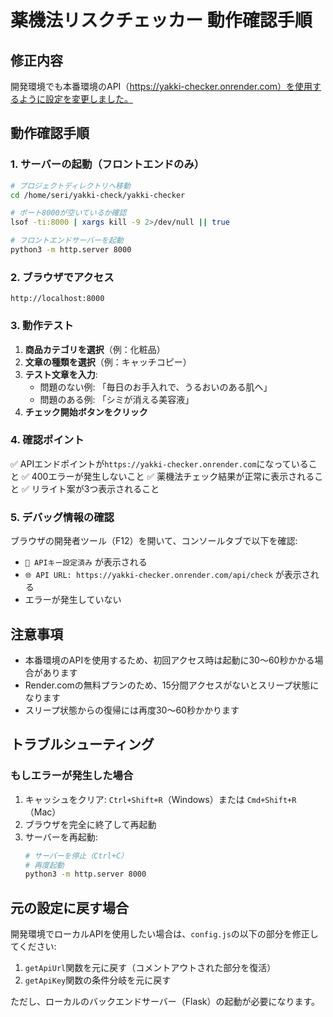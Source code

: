 # 薬機法リスクチェッカー 動作確認手順

## 修正内容
開発環境でも本番環境のAPI（https://yakki-checker.onrender.com）を使用するように設定を変更しました。

## 動作確認手順

### 1. サーバーの起動（フロントエンドのみ）

```bash
# プロジェクトディレクトリへ移動
cd /home/seri/yakki-check/yakki-checker

# ポート8000が空いているか確認
lsof -ti:8000 | xargs kill -9 2>/dev/null || true

# フロントエンドサーバーを起動
python3 -m http.server 8000
```

### 2. ブラウザでアクセス

```
http://localhost:8000
```

### 3. 動作テスト

1. **商品カテゴリを選択**（例：化粧品）
2. **文章の種類を選択**（例：キャッチコピー）
3. **テスト文章を入力**:
   - 問題のない例: 「毎日のお手入れで、うるおいのある肌へ」
   - 問題のある例: 「シミが消える美容液」
4. **チェック開始ボタンをクリック**

### 4. 確認ポイント

✅ APIエンドポイントが`https://yakki-checker.onrender.com`になっていること
✅ 400エラーが発生しないこと
✅ 薬機法チェック結果が正常に表示されること
✅ リライト案が3つ表示されること

### 5. デバッグ情報の確認

ブラウザの開発者ツール（F12）を開いて、コンソールタブで以下を確認:
- `🔑 APIキー設定済み` が表示される
- `🌐 API URL: https://yakki-checker.onrender.com/api/check` が表示される
- エラーが発生していない

## 注意事項

- 本番環境のAPIを使用するため、初回アクセス時は起動に30〜60秒かかる場合があります
- Render.comの無料プランのため、15分間アクセスがないとスリープ状態になります
- スリープ状態からの復帰には再度30〜60秒かかります

## トラブルシューティング

### もしエラーが発生した場合

1. キャッシュをクリア: `Ctrl+Shift+R`（Windows）または `Cmd+Shift+R`（Mac）
2. ブラウザを完全に終了して再起動
3. サーバーを再起動:
   ```bash
   # サーバーを停止（Ctrl+C）
   # 再度起動
   python3 -m http.server 8000
   ```

## 元の設定に戻す場合

開発環境でローカルAPIを使用したい場合は、`config.js`の以下の部分を修正してください:

1. `getApiUrl`関数を元に戻す（コメントアウトされた部分を復活）
2. `getApiKey`関数の条件分岐を元に戻す

ただし、ローカルのバックエンドサーバー（Flask）の起動が必要になります。